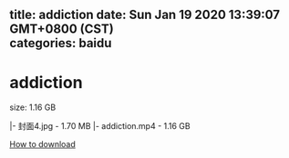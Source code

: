
title: addiction
date: Sun Jan 19 2020 13:39:07 GMT+0800 (CST)    
categories: baidu
---

# addiction
size: 1.16 GB
 
 
|- 封面4.jpg - 1.70 MB
|- addiction.mp4 - 1.16 GB

[How to download](https://bpcam.bemobtrk.com/go/2ceec3aa-1ca2-46d6-b9ff-aaa5c184517c?jno=4195)